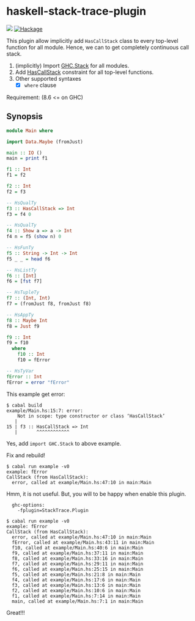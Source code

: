 # haskell-stack-trace-plugin

![](https://github.com/waddlaw/haskell-stack-trace-plugin/workflows/cabal/badge.svg)
[![Hackage](https://img.shields.io/hackage/v/haskell-stack-trace-plugin.svg)](https://hackage.haskell.org/package/haskell-stack-trace-plugin)

This plugin allow implicitly add `HasCallStack` class to every top-level function for all module. Hence, we can  to get completely continuous call stack.

1. (implicitly) Import [GHC.Stack](https://hackage.haskell.org/package/base/docs/GHC-Stack.html) for all modules.
2. Add [HasCallStack](https://hackage.haskell.org/package/base/docs/GHC-Stack.html#t:HasCallStack) constraint for all top-level functions.
3. Other supported syntaxes
    - [x] `where` clause

Requirement: (8.6 <= on GHC)

## Synopsis

```haskell
module Main where

import Data.Maybe (fromJust)

main :: IO ()
main = print f1

f1 :: Int
f1 = f2

f2 :: Int
f2 = f3

-- HsQualTy
f3 :: HasCallStack => Int
f3 = f4 0

-- HsQualTy
f4 :: Show a => a -> Int
f4 n = f5 (show n) 0

-- HsFunTy
f5 :: String -> Int -> Int
f5 _ _ = head f6

-- HsListTy
f6 :: [Int]
f6 = [fst f7]

-- HsTupleTy
f7 :: (Int, Int)
f7 = (fromJust f8, fromJust f8)

-- HsAppTy
f8 :: Maybe Int
f8 = Just f9

f9 :: Int
f9 = f10
  where
    f10 :: Int
    f10 = fError

-- HsTyVar
fError :: Int
fError = error "fError"
```

This example get error:

```shell
$ cabal build
example/Main.hs:15:7: error:
    Not in scope: type constructor or class ‘HasCallStack’
   |
15 | f3 :: HasCallStack => Int
   |       ^^^^^^^^^^^^
```

Yes, add `import GHC.Stack` to above example.

Fix and rebuild!

```shell
$ cabal run example -v0
example: fError
CallStack (from HasCallStack):
  error, called at example/Main.hs:47:10 in main:Main
```

Hmm, it is not useful. But, you will to be happy when enable this plugin.

```cabal
  ghc-options:
    -fplugin=StackTrace.Plugin
```

```shell
$ cabal run example -v0
example: fError
CallStack (from HasCallStack):
  error, called at example/Main.hs:47:10 in main:Main
  fError, called at example/Main.hs:43:11 in main:Main
  f10, called at example/Main.hs:40:6 in main:Main
  f9, called at example/Main.hs:37:11 in main:Main
  f8, called at example/Main.hs:33:16 in main:Main
  f7, called at example/Main.hs:29:11 in main:Main
  f6, called at example/Main.hs:25:15 in main:Main
  f5, called at example/Main.hs:21:8 in main:Main
  f4, called at example/Main.hs:17:6 in main:Main
  f3, called at example/Main.hs:13:6 in main:Main
  f2, called at example/Main.hs:10:6 in main:Main
  f1, called at example/Main.hs:7:14 in main:Main
  main, called at example/Main.hs:7:1 in main:Main
```

Great!!!
